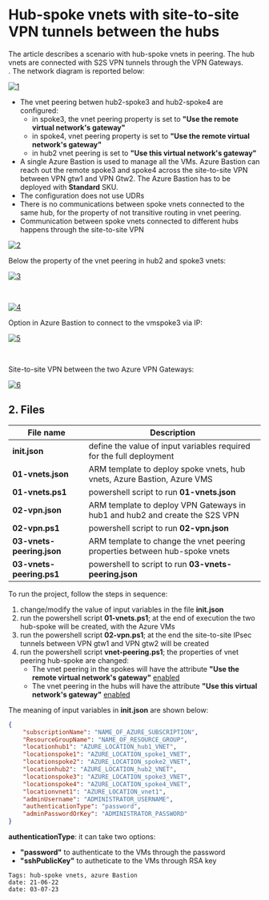 <properties
pageTitle= 'Hub-spoke vnets with S2S tunnels between the hubs'
description= "Hub-spoke vnets with S2S tunnels between the hubs"
documentationcenter: na
services=""
documentationCenter="github"
authors="fabferri"
manager=""
editor=""/>

<tags
   ms.service="howto-Azure-examples"
   ms.devlang="na"
   ms.topic="article"
   ms.tgt_pltfrm="na"
   ms.workload="Azure vnet peering, Azure Bastion"
   ms.date="18/07/2022"
   ms.review=""
   ms.author="fabferri" />

# Hub-spoke vnets with site-to-site VPN tunnels between the hubs
The article describes a scenario with hub-spoke vnets in peering. The hub vnets are connected with S2S VPN tunnels through the VPN Gateways.<br>. The network diagram is reported below:

[![1]][1]


- The vnet peering betwen hub2-spoke3 and hub2-spoke4 are configured:
   - in spoke3, the vnet peering property is set to **"Use the remote virtual network's gateway"**
   - in spoke4, vnet peering property is set to **"Use the remote virtual network's gateway"** 
   - in hub2 vnet peering is set to **"Use this virtual network's gateway"**
- A single Azure Bastion is used to manage all the VMs.  Azure Bastion can reach out the remote spoke3 and spoke4 across the site-to-site VPN between VPN gtw1 and VPN Gtw2. The Azure Bastion has to be deployed with **Standard** SKU.
- The configuration does not use UDRs
- There is no communications between spoke vnets connected to the same hub, for the property of not transitive routing in vnet peering.
- Communication between spoke vnets connected to different hubs happens through the site-to-site VPN

[![2]][2]

Below the property of the vnet peering in hub2 and spoke3 vnets:

[![3]][3]

<br>

[![4]][4]

Option in Azure Bastion to connect to the vmspoke3 via IP:

[![5]][5]

<br>

Site-to-site VPN between the two Azure VPN Gateways:

[![6]][6]

## <a name="list of files"></a>2. Files

| File name                 | Description                                                                    |
| ------------------------- | ------------------------------------------------------------------------------ |
| **init.json**             | define the value of input variables required for the full deployment           |
| **01-vnets.json**         | ARM template to deploy spoke vnets, hub vnets, Azure Bastion, Azure VMS        |
| **01-vnets.ps1**          | powershell script to run **01-vnets.json**                                     |
| **02-vpn.json**           | ARM template to deploy VPN Gateways in hub1 and hub2 and create the S2S VPN    |
| **02-vpn.ps1**            | powershell script to run **02-vpn.json**                                       |
| **03-vnets-peering.json** | ARM template to change the vnet peering properties between hub-spoke vnets     |
| **03-vnets-peering.ps1**  | powershell to script to run ****03-vnets-peering.json****                      | 


To run the project, follow the steps in sequence:
1. change/modify the value of input variables in the file **init.json**
2. run the powershell script **01-vnets.ps1**; at the end of execution the two hub-spoke will be created, with the Azure VMs
3. run the powershell script **02-vpn.ps1**; at the end the site-to-site IPsec tunnels between VPN gtw1 and VPN gtw2 will be created
4. run the powershell script **vnet-peering.ps1**; the properties of vnet peering hub-spoke are changed: 
   - The vnet peering in the spokes will have the attribute **"Use the remote virtual network's gateway"** <ins>enabled</ins>
   - The vnet peering in the hubs will have the attribute **"Use this virtual network's gateway"** <ins>enabled</ins> 

The meaning of input variables in **init.json** are shown below:
```json
{
    "subscriptionName": "NAME_OF_AZURE_SUBSCRIPTION",
    "ResourceGroupName": "NAME_OF_RESOURCE_GROUP",
    "locationhub1": "AZURE_LOCATION_hub1_VNET",
    "locationspoke1": "AZURE_LOCATION_spoke1_VNET",
    "locationspoke2": "AZURE_LOCATION_spoke2_VNET",
    "locationhub2": "AZURE_LOCATION_hub2_VNET",
    "locationspoke3": "AZURE_LOCATION_spoke3_VNET",
    "locationspoke4": "AZURE_LOCATION_spoke4_VNET",
    "locationvnet1": "AZURE_LOCATION_vnet1",
    "adminUsername": "ADMINISTRATOR_USERNAME",
    "authenticationType": "password",
    "adminPasswordOrKey": "ADMINISTRATOR_PASSWORD"
}
```
**authenticationType**: it can take two options: 
- **"password"** to authenticate to the VMs through the password
- **"sshPublicKey"** to autheticate to the VMs through RSA key


`Tags: hub-spoke vnets, azure Bastion` <br>
`date: 21-06-22` <br>
`date: 03-07-23` <br>

<!--Image References-->

[1]: ./media/network-diagram.png "network diagram"
[2]: ./media/data-paths.png "data paths between vnets"
[3]: ./media/vnet-peering1.png "vnet peering properties in hub2"
[4]: ./media/vnet-peering2.png "vnet peering properties in spoke3"
[5]: ./media/bastion.png "from Bastion connect to the VM via IP"
[6]: ./media/s2s-vpn.png "site-to-site VPN"

<!--Link References-->

